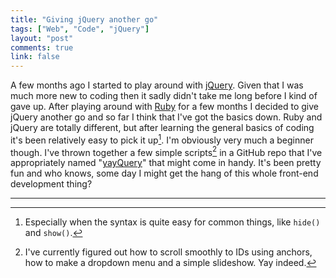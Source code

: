 ```yaml
---
title: "Giving jQuery another go"
tags: ["Web", "Code", "jQuery"]
layout: "post"
comments: true
link: false
---
```


A few months ago I started to play around with [jQuery](http://jquery.com/).
Given that I was much more new to coding then it sadly didn't take me long
before I kind of gave up. After playing around with
[Ruby](http://www.ruby-lang.org/) for a few months I decided to give jQuery
another go and so far I think that I've got the basics down. Ruby and jQuery are
totally different, but after learning the general basics of coding it's been
relatively easy to pick it up[^20130321-1]. I'm obviously very much a beginner
though. I've thrown together a few simple scripts[^20130321-2] in a GitHub repo
that I've appropriately named
"[yayQuery](https://github.com/gummesson/yayquery)" that might come in handy.
It's been pretty fun and who knows, some day I might get the hang of this whole
front-end development thing?

* * *

[^20130321-1]: Especially when the syntax is quite easy for common things, like `hide()` and `show()`.

[^20130321-2]: I've currently figured out how to scroll smoothly to IDs using anchors, how to make a dropdown menu and a simple slideshow. Yay indeed.

